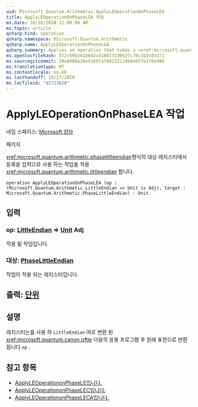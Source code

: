 ```yaml
---
uid: Microsoft.Quantum.Arithmetic.ApplyLEOperationOnPhaseLEA
title: ApplyLEOperationOnPhaseLEA 작업
ms.date: 10/26/2020 12:00:00 AM
ms.topic: article
qsharp.kind: operation
qsharp.namespace: Microsoft.Quantum.Arithmetic
qsharp.name: ApplyLEOperationOnPhaseLEA
qsharp.summary: Applies an operation that takes a <xref:microsoft.quantum.arithmetic.phaselittleendian> register as input on a target register of type <xref:microsoft.quantum.arithmetic.littleendian>.
ms.openlocfilehash: 572c66b201b6d2c816017230527c70c1b3c83371
ms.sourcegitcommit: 29e0d88a30e4166fa580132124b0eb57e1f0e986
ms.translationtype: MT
ms.contentlocale: ko-KR
ms.lasthandoff: 10/27/2020
ms.locfileid: "92721628"
---
```

# <a name="applyleoperationonphaselea-operation"></a>ApplyLEOperationOnPhaseLEA 작업

네임 스페이스: [Microsoft 양자](xref:Microsoft.Quantum.Arithmetic)

패키지 [](https://nuget.org/packages/)


<xref:microsoft.quantum.arithmetic.phaselittleendian>형식의 대상 레지스터에서 등록을 입력으로 사용 하는 작업을 적용 <xref:microsoft.quantum.arithmetic.littleendian> 합니다.

```qsharp
operation ApplyLEOperationOnPhaseLEA (op : (Microsoft.Quantum.Arithmetic.LittleEndian => Unit is Adj), target : Microsoft.Quantum.Arithmetic.PhaseLittleEndian) : Unit
```


## <a name="input"></a>입력

### <a name="op--littleendian--unit-adj"></a>op: [LittleEndian](xref:Microsoft.Quantum.Arithmetic.LittleEndian) => [Unit](xref:microsoft.quantum.lang-ref.unit) Adj

적용 될 작업입니다.


### <a name="target--phaselittleendian"></a>대상: [PhaseLittleEndian](xref:Microsoft.Quantum.Arithmetic.PhaseLittleEndian)

작업이 적용 되는 레지스터입니다.



## <a name="output--unit"></a>출력: [단위](xref:microsoft.quantum.lang-ref.unit)



## <a name="remarks"></a>설명

레지스터는를 사용 하 `LittleEndian` 여로 변환 된 <xref:microsoft.quantum.canon.qftle> 다음의 응용 프로그램 후 원래 표현으로 반환 됩니다 `op` .

## <a name="see-also"></a>참고 항목

- [ApplyLEOperationonPhaseLE입니다.](xref:Microsoft.Quantum.Canon.ApplyLEOperationonPhaseLE)
- [ApplyLEOperationonPhaseLEC입니다.](xref:Microsoft.Quantum.Canon.ApplyLEOperationonPhaseLEC)
- [ApplyLEOperationonPhaseLECA입니다.](xref:Microsoft.Quantum.Canon.ApplyLEOperationonPhaseLECA)